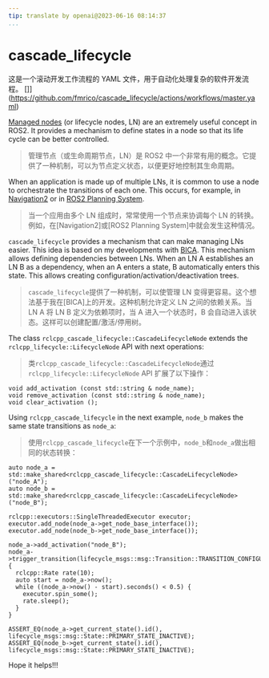 ```yaml
---
tip: translate by openai@2023-06-16 08:14:37
...
```


# cascade_lifecycle

这是一个滚动开发工作流程的 YAML 文件，用于自动化处理复杂的软件开发流程。
[]](https://github.com/fmrico/cascade_lifecycle/actions/workflows/master.yaml)
[](https://github.com/fmrico/cascade_lifecycle/actions/workflows/foxy-devel.yaml)
[](https://github.com/fmrico/cascade_lifecycle/actions/workflows/galactic-devel.yaml)
[](https://github.com/fmrico/cascade_lifecycle/actions/workflows/humble-devel.yaml)
[](https://github.com/fmrico/cascade_lifecycle/actions/workflows/rolling-devel.yaml)

[Managed nodes](https://design.ros2.org/articles/node_lifecycle.html) (or lifecycle nodes, LN) are an extremely useful concept in ROS2. It provides a mechanism to define states in a node so that its life cycle can be better controlled.

> 管理节点（或生命周期节点，LN）是 ROS2 中一个非常有用的概念。它提供了一种机制，可以为节点定义状态，以便更好地控制其生命周期。

When an application is made up of multiple LNs, it is common to use a node to orchestrate the transitions of each one. This occurs, for example, in [Navigation2](https://github.com/ros-planning/navigation2/tree/master/nav2_lifecycle_manager) or in [ROS2 Planning System](https://github.com/IntelligentRoboticsLabs/ros2_planning_system/tree/master/plansys2_lifecycle_manager).

> 当一个应用由多个 LN 组成时，常常使用一个节点来协调每个 LN 的转换。例如，在[Navigation2]或[ROS2 Planning System]中就会发生这种情况。

`cascade_lifecycle` provides a mechanism that can make managing LNs easier. This idea is based on my developments with [BICA](https://github.com/IntelligentRoboticsLabs/BICA/tree/ros2). This mechanism allows defining dependencies between LNs. When an LN A establishes an LN B as a dependency, when an A enters a state, B automatically enters this state. This allows creating configuration/activation/deactivation trees.

> `cascade_lifecycle`提供了一种机制，可以使管理 LN 变得更容易。这个想法基于我在[BICA]上的开发。这种机制允许定义 LN 之间的依赖关系。当 LN A 将 LN B 定义为依赖项时，当 A 进入一个状态时，B 会自动进入该状态。这样可以创建配置/激活/停用树。

The class `rclcpp_cascade_lifecycle::CascadeLifecycleNode` extends the `rclcpp_lifecycle::LifecycleNode` API with next operations:

> 类`rclcpp_cascade_lifecycle::CascadeLifecycleNode`通过`rclcpp_lifecycle::LifecycleNode` API 扩展了以下操作：

```
void add_activation (const std::string & node_name);
void remove_activation (const std::string & node_name);
void clear_activation ();
```

Using `rclcpp_cascade_lifecycle` in the next example, `node_b` makes the same state transitions as `node_a`:

> 使用`rclcpp_cascade_lifecycle`在下一个示例中，`node_b`和`node_a`做出相同的状态转换：

```
auto node_a = std::make_shared<rclcpp_cascade_lifecycle::CascadeLifecycleNode>("node_A");
auto node_b = std::make_shared<rclcpp_cascade_lifecycle::CascadeLifecycleNode>("node_B");

rclcpp::executors::SingleThreadedExecutor executor;
executor.add_node(node_a->get_node_base_interface());
executor.add_node(node_b->get_node_base_interface());

node_a->add_activation("node_B");
node_a->trigger_transition(lifecycle_msgs::msg::Transition::TRANSITION_CONFIGURE);
{
  rclcpp::Rate rate(10);
  auto start = node_a->now();
  while ((node_a->now() - start).seconds() < 0.5) {
    executor.spin_some();
    rate.sleep();
  }
}

ASSERT_EQ(node_a->get_current_state().id(), lifecycle_msgs::msg::State::PRIMARY_STATE_INACTIVE);
ASSERT_EQ(node_b->get_current_state().id(), lifecycle_msgs::msg::State::PRIMARY_STATE_INACTIVE);
```

Hope it helps!!!
